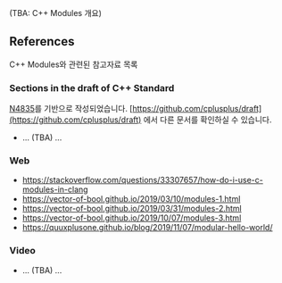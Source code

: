 
(TBA: C++ Modules 개요)

## References

C++ Modules와 관련된 참고자료 목록

### Sections in the draft of C++ Standard

[N4835](https://github.com/cplusplus/draft/tree/master/papers)를 기반으로 작성되었습니다. [https://github.com/cplusplus/draft](https://github.com/cplusplus/draft) 에서 다른 문서를 확인하실 수 있습니다.

* ... (TBA) ...

### Web

* https://stackoverflow.com/questions/33307657/how-do-i-use-c-modules-in-clang
* https://vector-of-bool.github.io/2019/03/10/modules-1.html
* https://vector-of-bool.github.io/2019/03/31/modules-2.html
* https://vector-of-bool.github.io/2019/10/07/modules-3.html
* https://quuxplusone.github.io/blog/2019/11/07/modular-hello-world/

### Video

* ... (TBA) ...
